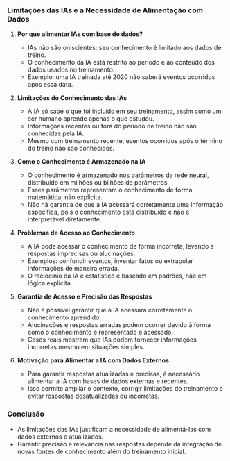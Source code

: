 ### Limitações das IAs e a Necessidade de Alimentação com Dados

1. **Por que alimentar IAs com base de dados?**

   - IAs não são oniscientes: seu conhecimento é limitado aos dados de treino.
   - O conhecimento da IA está restrito ao período e ao conteúdo dos dados usados no treinamento.
   - Exemplo: uma IA treinada até 2020 não saberá eventos ocorridos após essa data.

2. **Limitações do Conhecimento das IAs**

   - A IA só sabe o que foi incluído em seu treinamento, assim como um ser humano aprende apenas o que estudou.
   - Informações recentes ou fora do período de treino não são conhecidas pela IA.
   - Mesmo com treinamento recente, eventos ocorridos após o término do treino não são conhecidos.

3. **Como o Conhecimento é Armazenado na IA**

   - O conhecimento é armazenado nos parâmetros da rede neural, distribuído em milhões ou bilhões de parâmetros.
   - Esses parâmetros representam o conhecimento de forma matemática, não explícita.
   - Não há garantia de que a IA acessará corretamente uma informação específica, pois o conhecimento está distribuído e não é interpretável diretamente.

4. **Problemas de Acesso ao Conhecimento**

   - A IA pode acessar o conhecimento de forma incorreta, levando a respostas imprecisas ou alucinações.
   - Exemplos: confundir eventos, inventar fatos ou extrapolar informações de maneira errada.
   - O raciocínio da IA é estatístico e baseado em padrões, não em lógica explícita.

5. **Garantia de Acesso e Precisão das Respostas**

   - Não é possível garantir que a IA acessará corretamente o conhecimento aprendido.
   - Alucinações e respostas erradas podem ocorrer devido à forma como o conhecimento é representado e acessado.
   - Casos reais mostram que IAs podem fornecer informações incorretas mesmo em situações simples.

6. **Motivação para Alimentar a IA com Dados Externos**

   - Para garantir respostas atualizadas e precisas, é necessário alimentar a IA com bases de dados externas e recentes.
   - Isso permite ampliar o contexto, corrigir limitações do treinamento e evitar respostas desatualizadas ou incorretas.

### Conclusão

- As limitações das IAs justificam a necessidade de alimentá-las com dados externos e atualizados.
- Garantir precisão e relevância nas respostas depende da integração de novas fontes de conhecimento além do treinamento inicial.
